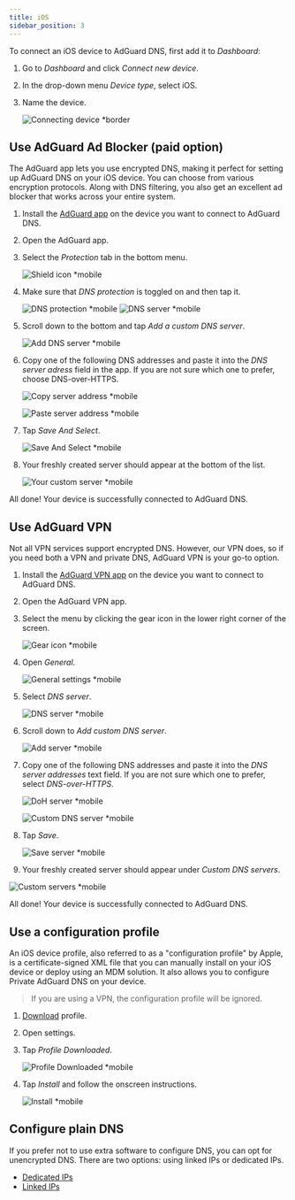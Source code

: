 ```yaml
---
title: iOS
sidebar_position: 3
---
```


To connect an iOS device to AdGuard DNS, first add it to *Dashboard*:

1. Go to *Dashboard* and click *Connect new device*.
1. In the drop-down menu *Device type*, select iOS.
1. Name the device.

    ![Connecting device *border](https://cdn.adtidy.org/content/kb/dns/private/new_dns/connect/ios_ab/choose_ios.png)

## Use AdGuard Ad Blocker (paid option)

The AdGuard app lets you use encrypted DNS, making it perfect for setting up AdGuard DNS on your iOS device. You can choose from various encryption protocols. Along with DNS filtering, you also get an excellent ad blocker that works across your entire system.

1. Install the [AdGuard app](https://adguard.com/adguard-ios/overview.html) on the device you want to connect to AdGuard DNS.
1. Open the AdGuard app.
1. Select the *Protection* tab in the bottom menu.

    ![Shield icon *mobile](https://cdn.adtidy.org/content/kb/dns/private/new_dns/connect/ios_ab/ios_step3.jpg)

1. Make sure that *DNS protection* is toggled on and then tap it.

   ![DNS protection *mobile](https://cdn.adtidy.org/content/kb/dns/private/new_dns/connect/ios_ab/ios_step4.jpg)
   ![DNS server *mobile](https://cdn.adtidy.org/content/kb/dns/private/new_dns/connect/ios_ab/ios_step4_2.jpg)

1. Scroll down to the bottom and tap *Add a custom DNS server*.

   ![Add DNS server *mobile](https://cdn.adtidy.org/content/kb/dns/private/new_dns/connect/ios_ab/ios_step5.jpg)

1. Copy one of the following DNS addresses and paste it into the *DNS server adress* field in the app. If you are not sure which one to prefer, choose DNS-over-HTTPS.

    ![Copy server address *mobile](https://cdn.adtidy.org/content/kb/dns/private/new_dns/connect/ios_ab/ios_step6_1.png)

    ![Paste server address *mobile](https://cdn.adtidy.org/content/kb/dns/private/new_dns/connect/ios_ab/ios_step6_2.jpg)

1. Tap *Save And Select*.

   ![Save And Select *mobile](https://cdn.adtidy.org/content/kb/dns/private/new_dns/connect/ios_ab/ios_step7.jpg)

1. Your freshly created server should appear at the bottom of the list.

   ![Your custom server *mobile](https://cdn.adtidy.org/content/kb/dns/private/new_dns/connect/ios_ab/ios_step8.jpg)

All done! Your device is successfully connected to AdGuard DNS.

## Use AdGuard VPN

Not all VPN services support encrypted DNS. However, our VPN does, so if you need both a VPN and private DNS, AdGuard VPN is your go-to option.

1. Install the [AdGuard VPN app](https://adguard-vpn.com/ios/overview.html) on the device you want to connect to AdGuard DNS.
1. Open the AdGuard VPN app.
1. Select the menu by clicking the gear icon in the lower right corner of the screen.

    ![Gear icon *mobile](https://cdn.adtidy.org/content/kb/dns/private/new_dns/connect/ios_vpn/ios_step3.jpg)

1. Open *General*.

    ![General settings *mobile](https://cdn.adtidy.org/content/kb/dns/private/new_dns/connect/ios_vpn/ios_step4.jpg)

1. Select *DNS server*.

    ![DNS server *mobile](https://cdn.adtidy.org/content/kb/dns/private/new_dns/connect/ios_vpn/ios_step5.png)

1. Scroll down to *Add custom DNS server*.

    ![Add server *mobile](https://cdn.adtidy.org/content/kb/dns/private/new_dns/connect/ios_vpn/ios_step6.png)

1. Copy one of the following DNS addresses and paste it into the *DNS server addresses* text field. If you are not sure which one to prefer, select *DNS-over-HTTPS*.

    ![DoH server *mobile](https://cdn.adtidy.org/content/kb/dns/private/new_dns/connect/ios_vpn/ios_step7_1.png)

    ![Custom DNS server *mobile](https://cdn.adtidy.org/content/kb/dns/private/new_dns/connect/ios_vpn/ios_step7_2.jpg)

1. Tap *Save*.

    ![Save server *mobile](https://cdn.adtidy.org/content/kb/dns/private/new_dns/connect/ios_vpn/ios_step8.jpg)

1. Your freshly created server should appear under *Custom DNS servers*.

![Custom servers *mobile](https://cdn.adtidy.org/content/kb/dns/private/new_dns/connect/ios_vpn/ios_step9.png)

All done! Your device is successfully connected to AdGuard DNS.

## Use a configuration profile

An iOS device profile, also referred to as a "configuration profile" by Apple, is a certificate-signed XML file that you can manually install on your iOS device or deploy using an MDM solution. It also allows you to configure Private AdGuard DNS on your device.

> If you are using a VPN, the configuration profile will be ignored.

1. [Download](https://dns.website.agrd.dev/public_api/v1/settings/e7b499cc-94c0-4448-8404-88d11f4f51a2/doh_mobileconfig.xml) profile.
1. Open settings.
1. Tap *Profile Downloaded*.

    ![Profile Downloaded *mobile](https://cdn.adtidy.org/content/kb/dns/private/new_dns/connect/ios_manual/manual_step3.png)

1. Tap *Install* and follow the onscreen instructions.

    ![Install *mobile](https://cdn.adtidy.org/content/kb/dns/private/new_dns/connect/ios_manual/manual_step4.png)

## Configure plain DNS

If you prefer not to use extra software to configure DNS, you can opt for unencrypted DNS. There are two options: using linked IPs or dedicated IPs.

- [Dedicated IPs](/private-dns/connect-devices/other-options/dedicated-ip.md)
- [Linked IPs](/private-dns/connect-devices/other-options/linked-ip.md)
